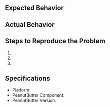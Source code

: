 <!-- Thanks for opening an issue! Please include the name of the component (eg PeanutButter.INI) in the title -->
## Expected Behavior


## Actual Behavior


## Steps to Reproduce the Problem

  1.
  2.
  3.

## Specifications

  - Platform:
  - PeanutButter Component: 
  - PeanutButter Version:
